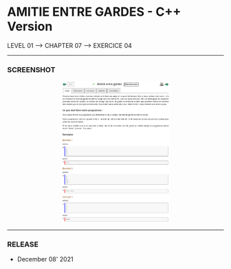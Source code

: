 # AMITIE ENTRE GARDES - C++ Version
LEVEL 01 --> CHAPTER 07 --> EXERCICE 04

---
### **SCREENSHOT**

<div align="center">
    <img
        src="https://github.com/Ayckinn/CPP/blob/main/FRANCE_IOI/LEVEL_01/Chapter_07/04_amitie_gardes/todo.png"
        alt="DEMO"
        style="width:50%">
</div>

---
### **RELEASE**

- December 08' 2021